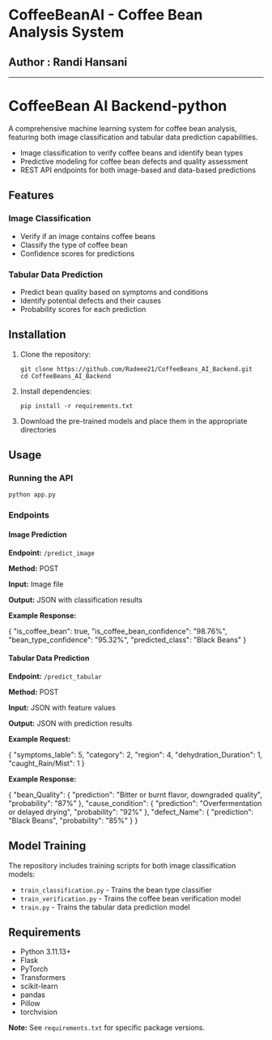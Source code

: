 # CoffeeBeanAI - Coffee Bean Analysis System

## Author : Randi Hansani

---

# CoffeeBean AI Backend-python

A comprehensive machine learning system for coffee bean analysis, featuring both image classification and tabular data prediction capabilities.

- Image classification to verify coffee beans and identify bean types
- Predictive modeling for coffee bean defects and quality assessment
- REST API endpoints for both image-based and data-based predictions

## Features

### Image Classification

- Verify if an image contains coffee beans
- Classify the type of coffee bean
- Confidence scores for predictions

### Tabular Data Prediction

- Predict bean quality based on symptoms and conditions
- Identify potential defects and their causes
- Probability scores for each prediction

## Installation

1.  Clone the repository:

        git clone https://github.com/Radeee21/CoffeeBeans_AI_Backend.git
        cd CoffeeBeans_AI_Backend

2.  Install dependencies:

        pip install -r requirements.txt

3.  Download the pre-trained models and place them in the appropriate directories

## Usage

### Running the API

    python app.py

### Endpoints

#### Image Prediction

**Endpoint:** `/predict_image`

**Method:** POST

**Input:** Image file

**Output:** JSON with classification results

**Example Response:**

{
"is_coffee_bean": true,
"is_coffee_bean_confidence": "98.76%",
"bean_type_confidence": "95.32%",
"predicted_class": "Black Beans"
}

#### Tabular Data Prediction

**Endpoint:** `/predict_tabular`

**Method:** POST

**Input:** JSON with feature values

**Output:** JSON with prediction results

**Example Request:**

{
"symptoms_lable": 5,
"category": 2,
"region": 4,
"dehydration_Duration": 1,
"caught_Rain/Mist": 1
}

**Example Response:**

{
"bean_Quality": {
"prediction": "Bitter or burnt flavor, downgraded quality",
"probability": "87%"
},
"cause_condition": {
"prediction": "Overfermentation or delayed drying",
"probability": "92%"
},
"defect_Name": {
"prediction": "Black Beans",
"probability": "85%"
}
}

## Model Training

The repository includes training scripts for both image classification models:

- `train_classification.py` - Trains the bean type classifier
- `train_verification.py` - Trains the coffee bean verification model
- `train.py` - Trains the tabular data prediction model

## Requirements

- Python 3.11.13+
- Flask
- PyTorch
- Transformers
- scikit-learn
- pandas
- Pillow
- torchvision

**Note:** See `requirements.txt` for specific package versions.

